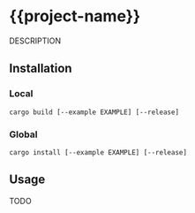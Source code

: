 # {{project-name}}

DESCRIPTION

## Installation

### Local

```console
cargo build [--example EXAMPLE] [--release] 
```

### Global

```console
cargo install [--example EXAMPLE] [--release] 
```

## Usage

TODO
